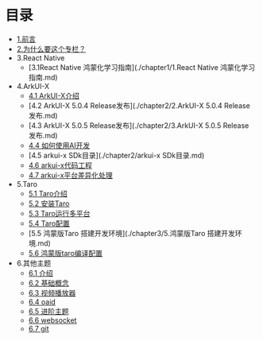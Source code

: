 # 目录

* [1.前言](README.md)
* [2.为什么要这个专栏？](为什么要写博客.md)
* 3.React Native
  - [3.1React Native 鸿蒙化学习指南](./chapter1/1.React Native 鸿蒙化学习指南.md)
* 4.ArkUI-X
  - [4.1 ArkUI-X介绍](./chapter2/1.ArkUI-X介绍.md)
  - [4.2 ArkUI-X 5.0.4 Release发布](./chapter2/2.ArkUI-X 5.0.4 Release发布.md)
  - [4.3 ArkUI-X 5.0.5 Release发布](./chapter2/3.ArkUI-X 5.0.5 Release发布.md)
  - [4.4 如何使用AI开发](./chapter2/10如何使用AI开发.md)
  - [4.5 arkui-x SDk目录](./chapter2/arkui-x SDk目录.md)
  - [4.6 arkui-x代码工程](./chapter2/arkui-x代码工程.md)
  - [4.7 arkui-x平台差异化处理](./chapter2/arkui-x平台差异化处理.md)
* 5.Taro
  - [5.1 Taro介绍](./chapter3/1.Taro介绍.md)
  - [5.2 安装Taro](./chapter3/2.安装Taro.md)
  - [5.3 Taro运行多平台](./chapter3/3.Taro运行多平台.md)
  - [5.4 Taro配置](./chapter3/4.Taro配置.md)
  - [5.5 鸿蒙版Taro 搭建开发环境](./chapter3/5.鸿蒙版Taro 搭建开发环境.md)
  - [5.6 鸿蒙版taro编译配置](./chapter3/6.鸿蒙版taro编译配置.md)
* 6.其他主题
  - [6.1 介绍](./chapter4/1.介绍.md)
  - [6.2 基础概念](./chapter4/2.基础概念.md)
  - [6.3 视频播放器](./chapter4/3.视频播放器.md)
  - [6.4 oaid](./chapter4/4.oaid.md)
  - [6.5 进阶主题](./chapter4/5.进阶主题.md)
  - [6.6 websocket](./chapter4/6.websocket.md)
  - [6.7 git](./chapter4/6.git.md)